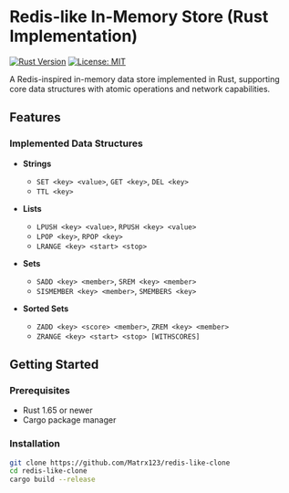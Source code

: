 # Redis-like In-Memory Store (Rust Implementation)

[![Rust Version](https://img.shields.io/badge/rust-1.65%2B-blue)](https://www.rust-lang.org/)
[![License: MIT](https://img.shields.io/badge/License-MIT-yellow.svg)](https://opensource.org/licenses/MIT)

A Redis-inspired in-memory data store implemented in Rust, supporting core data structures with atomic operations and network capabilities.


## Features

### Implemented Data Structures
- **Strings**
  - `SET <key> <value>`, `GET <key>`, `DEL <key>`
  - `TTL <key>`
  
- **Lists**
  - `LPUSH <key> <value>`, `RPUSH <key> <value>`
  - `LPOP <key>`, `RPOP <key>`
  - `LRANGE <key> <start> <stop>`

- **Sets**
  - `SADD <key> <member>`, `SREM <key> <member>`
  - `SISMEMBER <key> <member>`, `SMEMBERS <key>`

- **Sorted Sets**
  - `ZADD <key> <score> <member>`, `ZREM <key> <member>`
  - `ZRANGE <key> <start> <stop> [WITHSCORES]`

## Getting Started

### Prerequisites
- Rust 1.65 or newer
- Cargo package manager

### Installation
```bash
git clone https://github.com/Matrx123/redis-like-clone
cd redis-like-clone
cargo build --release
